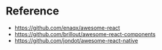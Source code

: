
# Reference
* https://github.com/enaqx/awesome-react
* https://github.com/brillout/awesome-react-components
* https://github.com/jondot/awesome-react-native
